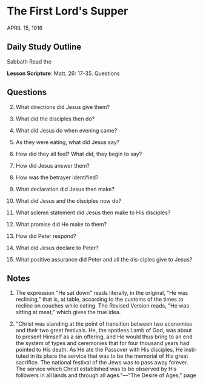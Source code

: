 # The First Lord's Supper
APRIL 15, 1916

## Daily Study Outline

Sabbath Read the

**Lesson Scripture**: Matt. 26: 17-35. Questions

## Questions

2. What directions did Jesus give them? 

3. What did the disciples then do? 

4. What did Jesus do when evening came? 

5. As they were eating, what did Jesus say? 

6. How did they all feel? What did, they begin to say? 

7. How did Jesus answer them? 

10. How was the betrayer identified? 

14. What declaration did Jesus then make? 

15. What did Jesus and the disciples now do? 

16. What solemn statement did Jesus then make to His disciples? 

17. What promise did He make to them? 

18. How did Peter respond? 

19. What did Jesus declare to Peter? 

20. What positive assurance did Peter and all the dis-ciples give to Jesus? 

## Notes

1. The expression "He sat down" reads literally, in the original, "He was reclining," that is, at table, according to the customs of the times to recline on couches while eating. The Revised Version reads, "He was sitting at meat," which gives the true idea.

4. "Christ was standing at the point of transition between two economies and their two great festivals. He, the spotless Lamb of God, was about to present Himself as a sin offering, and He would thus bring to an end the system of types and ceremonies that for four thousand years had pointed to His death. As He ate the Passover with His disciples, He insti-tuted in its place the service that was to be the memorial of His great sacrifice. The national festival of the Jews was to pass away forever. The service which Christ established was to be observed by His followers in all lands and through all ages."—"The Desire of Ages," page
